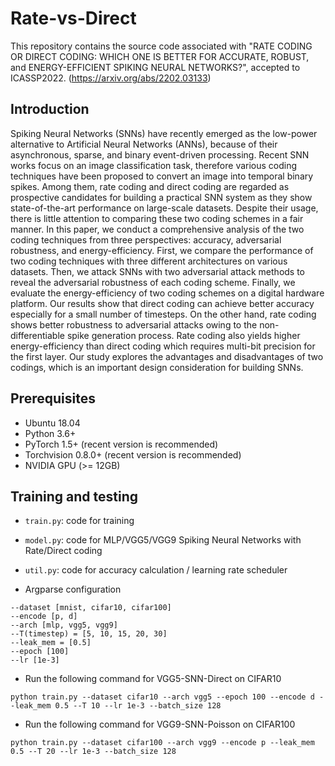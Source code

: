 # Rate-vs-Direct

This repository contains the source code associated with "RATE CODING OR DIRECT CODING: WHICH ONE IS BETTER FOR ACCURATE, ROBUST, and ENERGY-EFFICIENT SPIKING NEURAL NETWORKS?", accepted to ICASSP2022. (https://arxiv.org/abs/2202.03133)


## Introduction

Spiking Neural Networks (SNNs) have recently emerged as the low-power alternative to Artificial Neural Networks (ANNs), because of their asynchronous, sparse, and binary event-driven processing. Recent SNN works focus on an image classification task, therefore various coding techniques have been proposed to convert an image into temporal binary spikes. Among them, rate coding and direct coding are regarded as  prospective candidates for building a practical SNN system as they show state-of-the-art performance on large-scale datasets. Despite their usage, there is little attention to comparing these two coding schemes in a fair manner. In this paper, we conduct a comprehensive analysis of the two  coding techniques from three perspectives: accuracy, adversarial robustness, and energy-efficiency. 
First, we compare the performance of two coding techniques with three different architectures on various datasets. Then, we attack SNNs with two adversarial attack methods to reveal the adversarial robustness of each coding scheme. Finally, we evaluate the energy-efficiency of two coding schemes on a digital hardware platform. Our results show that direct coding can achieve better accuracy especially for a small number of timesteps. On the other hand, rate coding shows better robustness to adversarial attacks owing to the non-differentiable spike generation process. Rate coding also yields higher energy-efficiency than direct coding which requires multi-bit precision for the first layer. Our study explores the advantages and disadvantages of two codings, which is an important design consideration for building SNNs.



## Prerequisites
* Ubuntu 18.04    
* Python 3.6+    
* PyTorch 1.5+ (recent version is recommended)     
* Torchvision 0.8.0+ (recent version is recommended)     
* NVIDIA GPU (>= 12GB)        


## Training and testing

* ```train.py```: code for training  
* ```model.py```: code for MLP/VGG5/VGG9 Spiking Neural Networks with Rate/Direct coding
* ```util.py```: code for accuracy calculation / learning rate scheduler


* Argparse configuration

```
--dataset [mnist, cifar10, cifar100]
--encode [p, d]
--arch [mlp, vgg5, vgg9]
--T(timestep) = [5, 10, 15, 20, 30]
--leak_mem = [0.5]
--epoch [100]
--lr [1e-3]
```

*  Run the following command for VGG5-SNN-Direct on CIFAR10

```
python train.py --dataset cifar10 --arch vgg5 --epoch 100 --encode d --leak_mem 0.5 --T 10 --lr 1e-3 --batch_size 128
```

*  Run the following command for VGG9-SNN-Poisson on CIFAR100

```
python train.py --dataset cifar100 --arch vgg9 --encode p --leak_mem 0.5 --T 20 --lr 1e-3 --batch_size 128
```


 
 

